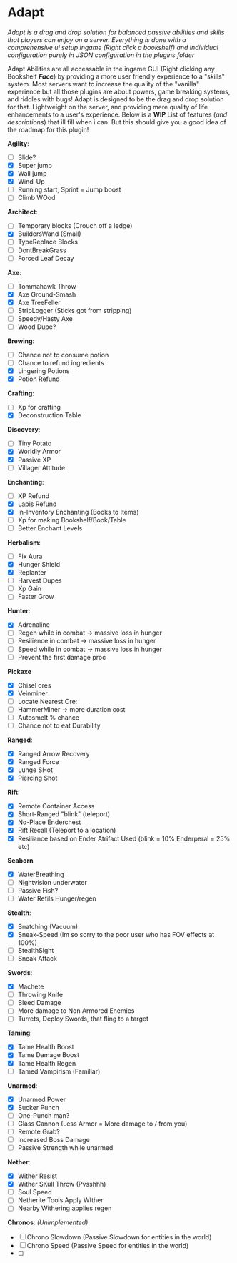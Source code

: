 # Adapt

_Adapt is a drag and drop solution for balanced passive abilities and skills that players can enjoy on a server. Everything is done with a comprehensive ui setup ingame (Right click a bookshelf) and individual configuration purely in JSON configuration in the plugins folder_ 

Adapt Abilities are all accessable in the ingame GUI (Right clicking any Bookshelf **_Face_**) by providing a more user friendly experience to a "skills" system. Most servers want to increase the quality of the "vanilla" experience but all those plugins are about powers, game breaking systems, and riddles with bugs! Adapt is designed to be the drag and drop solution for that.  Lightweight on the server, and providing mere quality of life enhancements to a user's experience. Below is a **WIP** List of features (_and descriptions_) that ill fill when i can. But this should give you a good idea of the roadmap  for this plugin!

**Agility**:
- [ ] Slide?
- [X] Super jump
- [X] Wall jump
- [X] Wind-Up
- [ ] Running start, Sprint = Jump boost
- [ ] Climb WOod

**Architect**:
- [ ] Temporary blocks (Crouch off a ledge)
- [X] BuildersWand (Small)
- [ ] TypeReplace Blocks
- [ ] DontBreakGrass
- [ ] Forced Leaf Decay

**Axe**:
- [ ] Tommahawk Throw
- [X] Axe Ground-Smash
- [X] Axe TreeFeller
- [ ] StripLogger (Sticks got from stripping)
- [ ] Speedy/Hasty Axe
- [ ] Wood Dupe?

**Brewing**:
- [ ] Chance not to consume potion
- [ ] Chance to refund ingredients
- [X] Lingering Potions
- [X] Potion Refund

**Crafting**:
- [ ] Xp for crafting
- [X] Deconstruction Table

**Discovery**:
- [ ] Tiny Potato
- [X] Worldly Armor
- [X] Passive XP
- [ ] Villager Attitude

**Enchanting**:
- [ ] XP Refund
- [X] Lapis Refund
- [X] In-Inventory Enchanting (Books to Items)
- [ ] Xp for making Bookshelf/Book/Table
- [ ] Better Enchant Levels

**Herbalism**:
- [ ] Fix Aura
- [X] Hunger Shield
- [X] Replanter
- [ ] Harvest Dupes
- [ ] Xp Gain
- [ ] Faster Grow

**Hunter**:
- [X] Adrenaline
- [ ] Regen while in combat -> massive loss in hunger
- [ ] Resilience in combat  -> massive loss in hunger
- [ ] Speed while in combat  -> massive loss in hunger
- [ ] Prevent the first damage proc

**Pickaxe**
- [X] Chisel ores
- [X] Veinminer
- [ ] Locate Nearest Ore:
- [ ] HammerMiner -> more duration cost
- [ ] Autosmelt % chance
- [ ] Chance not to eat Durability

**Ranged**:
- [X] Ranged Arrow Recovery
- [X] Ranged Force
- [X] Lunge SHot
- [X] Piercing Shot

**Rift**:
- [X] Remote Container Access
- [X] Short-Ranged "blink" (teleport)
- [X] No-Place Enderchest
- [X] Rift Recall (Teleport to a location)
- [X] Resiliance based on Ender Atrifact Used (blink = 10% Enderperal = 25% etc)

**Seaborn**
- [X] WaterBreathing
- [ ] Nightvision underwater
- [ ] Passive Fish?
- [ ] Water Refils Hunger/regen

**Stealth**:
- [X] Snatching (Vacuum)
- [X] Sneak-Speed (Im so sorry to the poor user who has FOV effects at 100%)
- [ ] StealthSight
- [ ] Sneak Attack

**Swords**:
- [X] Machete
- [ ] Throwing Knife
- [ ] Bleed Damage
- [ ] More damage to Non Armored Enemies
- [ ] Turrets, Deploy Swords, that fling to a target

**Taming**:
- [X] Tame Health Boost
- [X] Tame Damage Boost
- [X] Tame Health Regen
- [ ] Tamed Vampirism  (Familiar)

**Unarmed**:
- [X] Unarmed Power
- [X] Sucker Punch
- [ ] One-Punch man?
- [ ] Glass Cannon (Less Armor = More damage to / from you)
- [ ] Remote Grab?
- [ ] Increased Boss Damage
- [ ] Passive Strength while unarmed

**Nether**:
- [X] Wither Resist
- [X] Wither SKull Throw (Pvsshhh)
- [ ] Soul Speed
- [ ] Netherite Tools Apply WIther
- [ ] Nearby Withering applies regen

**Chronos**: _(Unimplemented)_
- [ ] Chrono Slowdown (Passive Slowdown for entities in the world)
- [ ] Chrono Speed (Passive Speed for entities in the world)
- [ ] 
